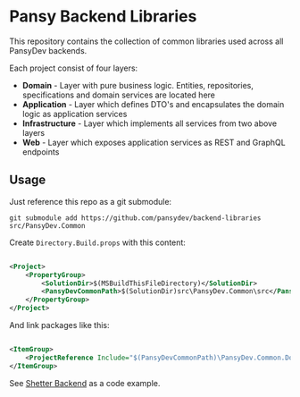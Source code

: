 # Pansy Backend Libraries

This repository contains the collection of common libraries used across all PansyDev backends.

Each project consist of four layers:

- **Domain** - Layer with pure business logic. Entities, repositories, specifications and domain services are located
  here
- **Application** - Layer which defines DTO's and encapsulates the domain logic as application services
- **Infrastructure** - Layer which implements all services from two above layers
- **Web** - Layer which exposes application services as REST and GraphQL endpoints

## Usage

Just reference this repo as a git submodule:

```shell
git submodule add https://github.com/pansydev/backend-libraries src/PansyDev.Common
```

Create `Directory.Build.props` with this content:

```xml

<Project>
    <PropertyGroup>
        <SolutionDir>$(MSBuildThisFileDirectory)</SolutionDir>
        <PansyDevCommonPath>$(SolutionDir)src\PansyDev.Common\src</PansyDevCommonPath>
    </PropertyGroup>
</Project>
```

And link packages like this:

```xml

<ItemGroup>
    <ProjectReference Include="$(PansyDevCommonPath)\PansyDev.Common.Domain\PansyDev.Common.Domain.csproj"/>
</ItemGroup>
```

See [Shetter Backend](https://github.com/pansydev/shetter-backend) as a code example.
